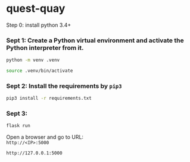 # quest-quay
Step 0: install python 3.4+
### Sept 1: Create a Python virtual environment and activate the Python interpreter from it.
```bash
python -m venv .venv
```
```bash
source .venv/bin/activate
```

### Sept 2: Install the requirements by `pip3`   
```bash
pip3 install -r requirements.txt
```

### Sept 3: 
```bash
flask run
```
Open a browser and go to URL:   
`http://<IP>:5000 `    
   
`http://127.0.0.1:5000 `
